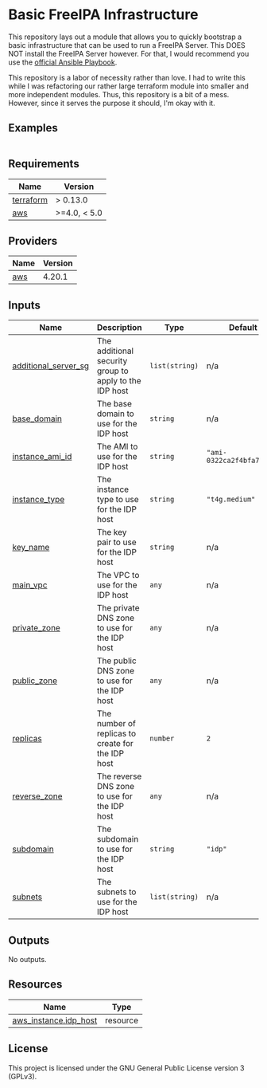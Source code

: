 <!-- BEGIN_TF_DOCS -->
# Basic FreeIPA Infrastructure

This repository lays out a module that allows you to quickly bootstrap a basic
infrastructure that can be used to run a FreeIPA Server. This DOES NOT install
the FreeIPA Server however. For that, I would recommend you use the
[official Ansible Playbook](https://github.com/freeipa/ansible-freeipa).

This repository is a labor of necessity rather than love. I had to write this
while I was refactoring our rather large terraform module into smaller and more
independent modules. Thus, this repository is a bit of a mess. However, since
it serves the purpose it should, I'm okay with it.

## Examples

```hcl

```

## Requirements

| Name | Version |
|------|---------|
| <a name="requirement_terraform"></a> [terraform](#requirement\_terraform) | > 0.13.0 |
| <a name="requirement_aws"></a> [aws](#requirement\_aws) | >=4.0, < 5.0 |

## Providers

| Name | Version |
|------|---------|
| <a name="provider_aws"></a> [aws](#provider\_aws) | 4.20.1 |

## Inputs

| Name | Description | Type | Default | Required |
|------|-------------|------|---------|:--------:|
| <a name="input_additional_server_sg"></a> [additional\_server\_sg](#input\_additional\_server\_sg) | The additional security group to apply to the IDP host | `list(string)` | n/a | yes |
| <a name="input_base_domain"></a> [base\_domain](#input\_base\_domain) | The base domain to use for the IDP host | `string` | n/a | yes |
| <a name="input_instance_ami_id"></a> [instance\_ami\_id](#input\_instance\_ami\_id) | The AMI to use for the IDP host | `string` | `"ami-0322ca2f4bfa72ccd"` | no |
| <a name="input_instance_type"></a> [instance\_type](#input\_instance\_type) | The instance type to use for the IDP host | `string` | `"t4g.medium"` | no |
| <a name="input_key_name"></a> [key\_name](#input\_key\_name) | The key pair to use for the IDP host | `string` | n/a | yes |
| <a name="input_main_vpc"></a> [main\_vpc](#input\_main\_vpc) | The VPC to use for the IDP host | `any` | n/a | yes |
| <a name="input_private_zone"></a> [private\_zone](#input\_private\_zone) | The private DNS zone to use for the IDP host | `any` | n/a | yes |
| <a name="input_public_zone"></a> [public\_zone](#input\_public\_zone) | The public DNS zone to use for the IDP host | `any` | n/a | yes |
| <a name="input_replicas"></a> [replicas](#input\_replicas) | The number of replicas to create for the IDP host | `number` | `2` | no |
| <a name="input_reverse_zone"></a> [reverse\_zone](#input\_reverse\_zone) | The reverse DNS zone to use for the IDP host | `any` | n/a | yes |
| <a name="input_subdomain"></a> [subdomain](#input\_subdomain) | The subdomain to use for the IDP host | `string` | `"idp"` | no |
| <a name="input_subnets"></a> [subnets](#input\_subnets) | The subnets to use for the IDP host | `list(string)` | n/a | yes |

## Outputs

No outputs.

## Resources

| Name | Type |
|------|------|
| [aws_instance.idp_host](https://registry.terraform.io/providers/hashicorp/aws/latest/docs/resources/instance) | resource |

## License

This project is licensed under the GNU General Public License version 3 (GPLv3).
<!-- END_TF_DOCS -->
